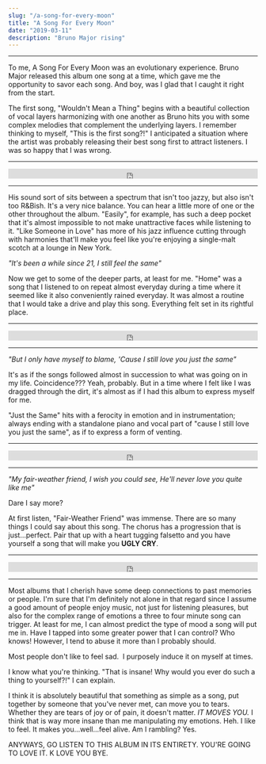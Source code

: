 ```yaml
---
slug: "/a-song-for-every-moon"
title: "A Song For Every Moon"
date: "2019-03-11"
description: "Bruno Major rising"
---
```

---

To me, A Song For Every Moon was an evolutionary experience. Bruno Major released this album one song at a time, which gave me the opportunity to savor each song. And boy, was I glad that I caught it right from the start. 

The first song, "Wouldn't Mean a Thing" begins with a beautiful collection of vocal layers harmonizing with one another as Bruno hits you with some complex melodies that complement the underlying layers. I remember thinking to myself, "This is the first song?!" I anticipated a situation where the artist was probably releasing their best song first to attract listeners. I was so happy that I was wrong.

___

<iframe width="100%" height="20" scrolling="no" frameborder="no" allow="autoplay" src="https://w.soundcloud.com/player/?url=https%3A//api.soundcloud.com/tracks/278464877&color=%23ffccbc&inverse=true&auto_play=false&show_user=true"></iframe>

___

His sound sort of sits between a spectrum that isn't too jazzy, but also isn't too R&Bish. It's a very nice balance. You can hear a little more of one or the other throughout the album. "Easily", for example, has such a deep pocket that it's almost impossible to not make unattractive faces while listening to it. "Like Someone in Love" has more of his jazz influence cutting through with harmonies that'll make you feel like you're enjoying a single-malt scotch at a lounge in New York.

_"It's been a while since 21, I still feel the same"_

Now we get to some of the deeper parts, at least for me. "Home" was a song that I listened to on repeat almost everyday during a time where it seemed like it also conveniently rained everyday. It was almost a routine that I would take a drive and play this song. Everything felt set in its rightful place.

___

<iframe width="100%" height="20" scrolling="no" frameborder="no" allow="autoplay" src="https://w.soundcloud.com/player/?url=https%3A//api.soundcloud.com/tracks/299273393&color=%23ffccbc&inverse=true&auto_play=false&show_user=true"></iframe>

___


_"But I only have myself to blame,_
_'Cause I still love you just the same"_


It's as if the songs followed almost in succession to what was going on in my life. Coincidence??? Yeah, probably. But in a time where I felt like I was dragged through the dirt, it's almost as if I had this album to express myself for me. 

"Just the Same" hits with a ferocity in emotion and in instrumentation; always ending with a standalone piano and vocal part of "cause I still love you just the same", as if to express a form of venting.

___

<iframe width="100%" height="20" scrolling="no" frameborder="no" allow="autoplay" src="https://w.soundcloud.com/player/?url=https%3A//api.soundcloud.com/tracks/309311522&color=%23ffccbc&inverse=true&auto_play=false&show_user=true"></iframe>

___


_"My fair-weather friend, I wish you could see,_
_He'll never love you quite like me"_

Dare I say more?

At first listen, "Fair-Weather Friend" was immense. There are so many things I could say about this song. The chorus has a progression that is just…perfect. Pair that up with a heart tugging falsetto and you have yourself a song that will make you **UGLY CRY**.

___

<iframe width="100%" height="20" scrolling="no" frameborder="no" allow="autoplay" src="https://w.soundcloud.com/player/?url=https%3A//api.soundcloud.com/tracks/320866635&color=%23ffccbc&inverse=true&auto_play=false&show_user=true"></iframe>

___


Most albums that I cherish have some deep connections to past memories or people. I'm sure that I'm definitely not alone in that regard since I assume a good amount of people enjoy music, not just for listening pleasures, but also for the complex range of emotions a three to four minute song can trigger. At least for me, I can almost predict the type of mood a song will put me in. Have I tapped into some greater power that I can control? Who knows! However, I tend to abuse it more than I probably should.

Most people don't like to feel sad. 
I purposely induce it on myself at times. 


I know what you're thinking. "That is insane! Why would you ever do such a thing to yourself?!" I can explain.

I think it is absolutely beautiful that something as simple as a song, put together by someone that you've never met, can move you to tears. Whether they are tears of joy or of pain, it doesn't matter. *IT MOVES YOU.* I think that is way more insane than me manipulating my emotions. Heh. I like to feel. It makes you...well...feel alive. Am I rambling? Yes.

ANYWAYS, GO LISTEN TO THIS ALBUM IN ITS ENTIRETY. YOU'RE GOING TO LOVE IT. K LOVE YOU BYE.